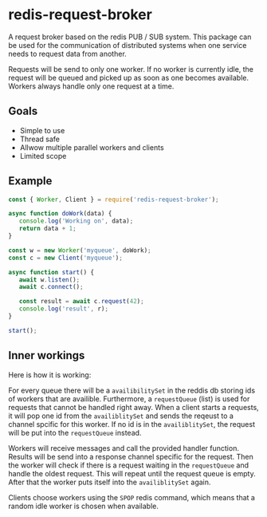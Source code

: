 # redis-request-broker
A request broker based on the redis PUB / SUB system. This package can be used for the communication of distributed
systems when one service needs to request data from another.

Requests will be send to only one worker. If no worker is currently idle, the request will be queued and picked up
as soon as one becomes available. Workers always handle only one request at a time.

## Goals

 - Simple to use
 - Thread safe 
 - Allwow multiple parallel workers and clients
 - Limited scope
 
## Example
 
 ```js
const { Worker, Client } = require('redis-request-broker');

async function doWork(data) {
    console.log('Working on', data);
    return data + 1;
}

const w = new Worker('myqueue', doWork);
const c = new Client('myqueue');

async function start() {
    await w.listen();
    await c.connect();

    const result = await c.request(42);
    console.log('result', r);
}

start();
```

## Inner workings

Here is how it is working:

For every queue there will be a `availibilitySet` in the reddis db storing ids of workers that are availible.  Furthermore, a `requestQueue` (list) is used for requests that cannot be handled right away. When a client starts a requests, it will pop one id from the `availiblitySet` and sends the reqeust to a channel spcific for this worker. If no id is in the `availiblitySet`, the request will be put into the `requestQueue` instead.
 
Workers will receive messages and call the provided handler function. Results will be send into a response channel specific for the request. Then the worker will check if there is a request waiting in the `requestQueue` and handle the oldest request. This will repeat until the request queue is empty. After that the worker puts itself into the `availiblitySet` again.

Clients choose workers using the `SPOP` redis command, which means that a random idle worker is chosen when available.
